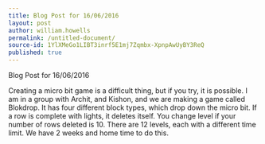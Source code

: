 ```yaml
---
title: Blog Post for 16/06/2016
layout: post
author: william.howells
permalink: /untitled-document/
source-id: 1YlXMeGo1LIBT3inrf5E1mj7Zqmbx-XpnpAwUyBY3ReQ
published: true
---
```

Blog Post for 16/06/2016

Creating a micro bit game is a difficult thing, but if you try, it is possible.  I am in a group with Archit, and Kishon, and we are making a game called Blokdrop.  It has four different block types, which drop down the micro bit.  If a row is complete with lights, it deletes itself. You change level if your number of rows deleted is 10.  There are 12 levels, each with a different time limit.  We have 2 weeks and home time to do this.  

